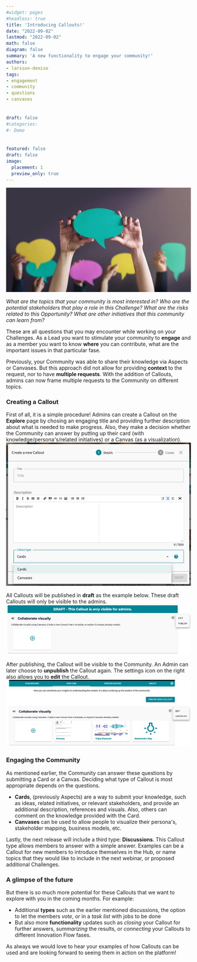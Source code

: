 ```yaml
---
#widget: pages
#headless: true
title: 'Introducing Callouts!'
date: "2022-09-02"
lastmod: "2022-09-02"
math: false
diagram: false
summary: 'A new functionality to engage your community!'
authors:
- larsson-denise
tags:
- engagement
- community
- questions
- canvases


draft: false
#categories:
#- Demo


featured: false
draft: false
image:
  placement: 1
  preview_only: true
---
```


![](./header.png)

*What are the topics that your community is most interested in? Who are the potential stakeholders that play a role in this Challenge? What are the risks related to this Opportunity? What are other initiatives that this community can learn from?*

These are all questions that you may encounter while working on your Challenges. As a Lead you want to stimulate your community to <b>engage</b> and as a member you want to know <b>where</b> you can contribute, what are the important issues in that particular fase. 

Previously, your Community was able to share their knowledge via Aspects or Canvases. But this approach did not allow for providing <b>context</b> to the request, nor to have <b>multiple requests</b>. With the addition of Callouts, admins can now frame multiple requests to the Community on different topics. 

### <b>Creating a Callout</b>
First of all, it is a simple procedure! Admins can create a Callout on the <b>Explore</b> page by chosing an engaging title and providing further description about what is needed to make progress. Also, they make a decision whether the Community can answer by putting up their card (with knowledge/persona's/related initiatives) or a Canvas (as a visualization). 
![](./callouts-create.png)

All Callouts will be published in <b>draft</b> as the example below. These draft Callouts will only be visible to the admins.
![](./callouts-draft.png)

After publishing, the Callout will be visible to the Community. An Admin can later choose to <b>unpublish</b> the Callout again. The settings icon on the right also allows you to <b>edit</b> the Callout. 
![](./callouts-edit.png)

### <b>Engaging the Community</b>
As mentioned earlier, the Community can answer these questions by submitting a Card or a Canvas. Deciding what type of Callout is most appropriate depends on the questions. 
- <b>Cards</b>, (previously Aspects) are a way to submit your knowledge, such as ideas, related initiatives, or relevant stakeholders, and provide an additional description, references and visuals. Also, others can comment on the knowledge provided with the Card.
- <b>Canvases</b> can be used to allow people to visualize their persona's, stakeholder mapping, business models, etc.

Lastly, the next release will include a third type: <b>Discussions</b>. This Callout type allows members to answer with a simple answer. Examples can be a Callout for new members to introduce themselves in the Hub, or name topics that they would like to include in the next webinar, or proposed additional Challenges.

### <b>A glimpse of the future</b>
But there is so much more potential for these Callouts that we want to explore with you in the coming months. For example:
- Additional <b>types</b> such as the earlier mentioned discussions, the option to let the members <i>vote</i>, or in a <i>task list</i> with jobs to be done
- But also more <b>functionality</b> updates such as <i>closing</i> your Callout for further answers, <i>summarizing</i> the results, or <i>connecting</i> your Callouts to different Innovation Flow fases.

As always we would love to hear your examples of how Callouts can be used and are looking forward to seeing them in action on the platform!